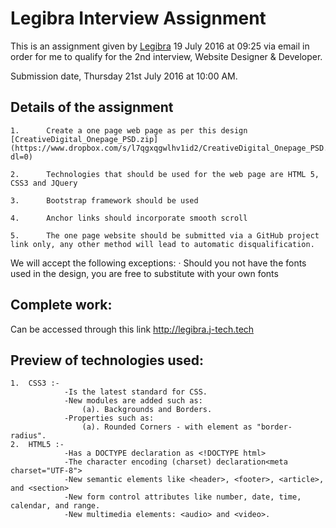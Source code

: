 # Legibra Interview Assignment

This is an assignment given by [Legibra](https://legibra.com/) 19 July 2016 at 09:25 via email in order for me to qualify for the 2nd interview, Website Designer & Developer.

Submission date, Thursday 21st July 2016 at 10:00 AM.

## Details of the assignment

	1.      Create a one page web page as per this design [CreativeDigital_Onepage_PSD.zip](https://www.dropbox.com/s/l7qgxqgwlhv1id2/CreativeDigital_Onepage_PSD.zip?dl=0)

	2.      Technologies that should be used for the web page are HTML 5, CSS3 and JQuery

	3.      Bootstrap framework should be used

	4.      Anchor links should incorporate smooth scroll

	5.      The one page website should be submitted via a GitHub project link only, any other method will lead to automatic disqualification.

We will accept the following exceptions:
	·       Should you not have the fonts used in the design, you are free to substitute with your own fonts

## Complete work:

Can be accessed through this link http://legibra.j-tech.tech

## Preview of technologies used:
	1.	CSS3 :- 
				-Is the latest standard for CSS.
				-New modules are added such as:
					(a). Backgrounds and Borders.
				-Properties such as:
					(a). Rounded Corners - with element as "border-radius".
	2.	HTML5 :-
				-Has a DOCTYPE declaration as <!DOCTYPE html>
				-The character encoding (charset) declaration<meta charset="UTF-8">
				-New semantic elements like <header>, <footer>, <article>, and <section>
				-New form control attributes like number, date, time, calendar, and range.
				-New multimedia elements: <audio> and <video>.


